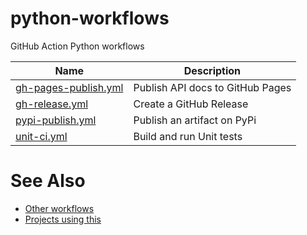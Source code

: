 # python-workflows
GitHub Action Python workflows

| Name                 | Description                      |
|----------------------|----------------------------------|
| [gh-pages-publish.yml](https://github.com/JeffersonLab/python-workflows/blob/main/.github/workflows/gh-pages-publish.yml) | Publish API docs to GitHub Pages |
| [gh-release.yml](https://github.com/JeffersonLab/python-workflows/blob/main/.github/workflows/gh-release.yml) | Create a GitHub Release |
| [pypi-publish.yml](https://github.com/JeffersonLab/python-workflows/blob/main/.github/workflows/pypi-publish.yml) | Publish an artifact on PyPi |
| [unit-ci.yml](https://github.com/JeffersonLab/python-workflows/blob/main/.github/workflows/unit-ci.yml) | Build and run Unit tests |

# See Also
- [Other workflows](https://github.com/search?q=org%3Ajeffersonlab+topic%3Agh-action-workflow&type=repositories)
- [Projects using this](https://github.com/search?q=org%3Ajeffersonlab+topic%3Apython-workflows&type=repositories)
